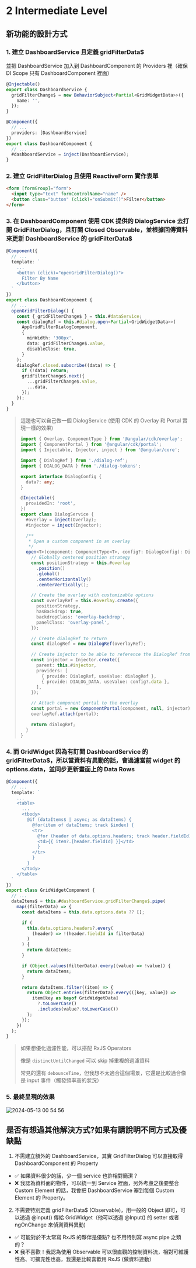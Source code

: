 # 2 Intermediate Level

## 新功能的設計方式

### 1. 建立 DashboardService 且定義 gridFilterData$

並把 DashboardService 加入到 DashboardComponent 的 Providers 裡（確保 DI Scope 只有 DashboardComponent 裡面）

```typescript
@Injectable()
export class DashboardService {
  gridFilterChange$ = new BehaviorSubject<Partial<GridWidgetData>>({
    name: '',
  });
}

@Component({
  // ...
  providers: [DashboardService]
})
export class DashboardComponent {
  // ...
  #dashboardService = inject(DashboardService);
}
```

### 2. 建立 GridFilterDialog 且使用 ReactiveForm 實作表單

```html
<form [formGroup]="form">
  <input type="text" formControlName="name" />
  <button class="button" (click)="onSubmit()">Filter</button>
</form>
```

### 3. 在 DashboardComponent 使用 CDK 提供的 DialogService 去打開 GridFilterDialog，且訂閱 Closed Observable，並根據回傳資料來更新 DashboardService 的 gridFilterData$

```typescript
@Component({
  // ...
  template: `
    ...
    <button (click)="openGridFilterDialog()">
      Filter By Name
    </button>
  `
})
export class DashboardComponent {
  // ...
  openGridFilterDialog() {
    const { gridFilterChange$ } = this.#dataService;
    const dialogRef = this.#dialog.open<Partial<GridWidgetData>>(
      AppGridFilterDialogComponent,
      {
        minWidth: '300px',
        data: gridFilterChange$.value,
        disableClose: true,
      }
    );
    dialogRef.closed.subscribe((data) => {
      if (!data) return;
      gridFilterChange$.next({
        ...gridFilterChange$.value,
        ...data,
      });
    });
  }
}
```

> 這邊也可以自己做一個 DialogService (使用 CDK 的 Overlay 和 Portal 實現一樣的效果)
> ```typescript
> import { Overlay, ComponentType } from '@angular/cdk/overlay';
> import { ComponentPortal } from '@angular/cdk/portal';
> import { Injectable, Injector, inject } from '@angular/core';
> 
> import { DialogRef } from './dialog-ref';
> import { DIALOG_DATA } from './dialog-tokens';
> 
> export interface DialogConfig {
>   data?: any;
> }
> 
> @Injectable({
>   providedIn: 'root',
> })
> export class DialogService {
>   #overlay = inject(Overlay);
>   #injector = inject(Injector);
> 
>   /**
>    * Open a custom component in an overlay
>    */
>   open<T>(component: ComponentType<T>, config?: DialogConfig): DialogRef {
>     // Globally centered position strategy
>     const positionStrategy = this.#overlay
>       .position()
>       .global()
>       .centerHorizontally()
>       .centerVertically();
> 
>     // Create the overlay with customizable options
>     const overlayRef = this.#overlay.create({
>       positionStrategy,
>       hasBackdrop: true,
>       backdropClass: 'overlay-backdrop',
>       panelClass: 'overlay-panel',
>     });
> 
>     // Create dialogRef to return
>     const dialogRef = new DialogRef(overlayRef);
> 
>     // Create injector to be able to reference the DialogRef from within the component
>     const injector = Injector.create({
>       parent: this.#injector,
>       providers: [
>         { provide: DialogRef, useValue: dialogRef },
>         { provide: DIALOG_DATA, useValue: config?.data },
>       ],
>     });
> 
>     // Attach component portal to the overlay
>     const portal = new ComponentPortal(component, null, injector);
>     overlayRef.attach(portal);
> 
>     return dialogRef;
>   }
> }
> ```

### 4. 而 GridWidget 因為有訂閱 DashboardService 的 gridFilterData$，所以當資料有異動的話，會過濾當前 widget 的 options.data，並同步更新畫面上的 Data Rows

```typescript
@Component({
  // ...
  template: `
    ...
    <table>
      ...
      <tbody>
        @if (dataItems$ | async; as dataItems) {
          @for(item of dataItems; track $index) {
          <tr>
            @for (header of data.options.headers; track header.fieldId) {
            <td>{{ item?.[header.fieldId] }}</td>
            }
          </tr>
          }
        }
      </tody>
    </table>
  `
})
export class GridWidgetComponent {
  // ...
  dataItems$ = this.#dashboardService.gridFilterChange$.pipe(
    map((filterData) => {
      const dataItems = this.data.options.data ?? [];

      if (
        this.data.options.headers?.every(
          (header) => !(header.fieldId in filterData)
        )
      ) {
        return dataItems;
      }

      if (Object.values(filterData).every((value) => !value)) {
        return dataItems;
      }

      return dataItems.filter((item) => {
        return Object.entries(filterData).every(([key, value]) =>
          item[key as keyof GridWidgetData]
            ?.toLowerCase()
            .includes(value?.toLowerCase())
        );
      });
    })
  );
}
```

> 如果想優化過濾性能，可以搭配 RxJS Operators
> 
> 像是 `distinctUntilChanged` 可以 skip 掉重複的過濾資料
>
> 常見的還有 `debounceTime`，但我想不太適合這個場景，它還是比較適合像是 input 事件（觸發頻率高的狀況）

### 5. 最終呈現的效果

![2024-05-13 00 54 56](https://github.com/SHANG-TING/TSMC-DAPD2-03-Interview-Project/assets/12579766/f90b34a1-a225-48d1-bf50-6b40679cae03)

## 是否有想過其他解決方式?如果有請說明不同方式及優缺點

1. 不需建立額外的 DashboardService，其實 GridFilterDialog 可以直接取得 DashboardComponent 的 Property

- ✅ 如果資料很少的話，少一個 service 也許相對簡潔？
- ❌ 我認為資料面的物件，可以統一到 Service 裡面，另外考慮之後要整合 Custom Element 的話，我會把 DashboardService 塞到每個 Custom Element 的 Property。

2. 不需要特別定義 gridFilterData$ (Observable)，用一般的 Object 即可，可以透過 @input() 傳給 GridWidget（他可以透過 @Input() 的 setter 或者 ngOnChange 來偵測資料異動)

- ✅ 可能對於不太常寫 RxJS 的夥伴是優點? 也不用特別寫 async pipe 之類的？
- ❌ 我不喜歡！我認為使用 Observable 可以很直觀的控制資料流，相對可維護性高、可擴充性也高，我還是比較喜歡用 RxJS (做資料連動）
